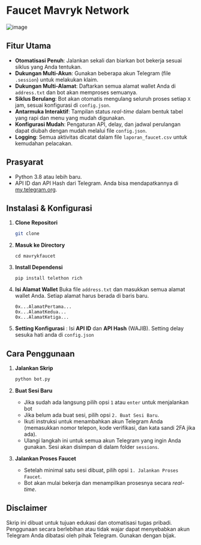 # Faucet Mavryk Network
![image](https://github.com/user-attachments/assets/2806a193-0d4b-4568-b910-d4906e9e0fb0)


## Fitur Utama

-   **Otomatisasi Penuh**: Jalankan sekali dan biarkan bot bekerja sesuai siklus yang Anda tentukan.
-   **Dukungan Multi-Akun**: Gunakan beberapa akun Telegram (file `.session`) untuk melakukan klaim.
-   **Dukungan Multi-Alamat**: Daftarkan semua alamat wallet Anda di `address.txt` dan bot akan memproses semuanya.
-   **Siklus Berulang**: Bot akan otomatis mengulang seluruh proses setiap `X` jam, sesuai konfigurasi di `config.json`.
-   **Antarmuka Interaktif**: Tampilan status *real-time* dalam bentuk tabel yang rapi dan menu yang mudah digunakan.
-   **Konfigurasi Mudah**: Pengaturan API, delay, dan jadwal perulangan dapat diubah dengan mudah melalui file `config.json`.
-   **Logging**: Semua aktivitas dicatat dalam file `laporan_faucet.csv` untuk kemudahan pelacakan.



## Prasyarat

-   Python 3.8 atau lebih baru.
-   API ID dan API Hash dari Telegram. Anda bisa mendapatkannya di [my.telegram.org](https://my.telegram.org).



## Instalasi & Konfigurasi

1.  **Clone Repositori**
    ```bash
    git clone 
    ```
2.  **Masuk ke Directory**
    ```
    cd mavrykfaucet
    ```
2.  **Install Dependensi**
    ```
    pip install telethon rich 
    ```

3.  **Isi Alamat Wallet**
    Buka file `address.txt` dan masukkan semua alamat wallet Anda. Setiap alamat harus berada di baris baru.
    ```
    0x...AlamatPertama...
    0x...AlamatKedua...
    0x...AlamatKetiga...
    ```

4.  **Setting Konfigurasi** :
    Isi **API ID** dan **API Hash** (WAJIB). Setting delay sesuka hati anda di `config.json`



## Cara Penggunaan

1.  **Jalankan Skrip**
    ```bash
    python bot.py
    ```

2.  **Buat Sesi Baru**
    -   Jika sudah ada langsung pilih opsi `1` atau `enter` untuk menjalankan bot
    -   Jika belum ada buat sesi, pilih opsi `2. Buat Sesi Baru`.
    -   Ikuti instruksi untuk menambahkan akun Telegram Anda (memasukkan nomor telepon, kode verifikasi, dan kata sandi 2FA jika ada).
    -   Ulangi langkah ini untuk semua akun Telegram yang ingin Anda gunakan. Sesi akan disimpan di dalam folder `sessions`.

4.  **Jalankan Proses Faucet**
    -   Setelah minimal satu sesi dibuat, pilih opsi `1. Jalankan Proses Faucet`.
    -   Bot akan mulai bekerja dan menampilkan prosesnya secara *real-time*.



## Disclaimer

Skrip ini dibuat untuk tujuan edukasi dan otomatisasi tugas pribadi. Penggunaan secara berlebihan atau tidak wajar dapat menyebabkan akun Telegram Anda dibatasi oleh pihak Telegram. Gunakan dengan bijak.
